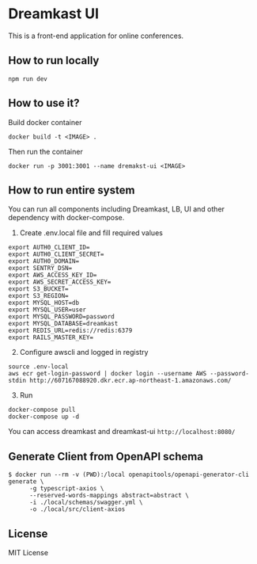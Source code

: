 # Dreamkast UI

This is a front-end application for online conferences. 

## How to run locally 

```
npm run dev
```

## How to use it?

Build docker container

```
docker build -t <IMAGE> .
```

Then run the container

```
docker run -p 3001:3001 --name dremakst-ui <IMAGE>
```

## How to run entire system

You can run all components including Dreamkast, LB, UI and other dependency with docker-compose.

1. Create .env.local file and fill required values

```
export AUTH0_CLIENT_ID=
export AUTH0_CLIENT_SECRET=
export AUTH0_DOMAIN=
export SENTRY_DSN=
export AWS_ACCESS_KEY_ID=
export AWS_SECRET_ACCESS_KEY=
export S3_BUCKET=
export S3_REGION=
export MYSQL_HOST=db
export MYSQL_USER=user
export MYSQL_PASSWORD=password
export MYSQL_DATABASE=dreamkast
export REDIS_URL=redis://redis:6379
export RAILS_MASTER_KEY=
```

2. Configure awscli and logged in registry 

```
source .env-local
aws ecr get-login-password | docker login --username AWS --password-stdin http://607167088920.dkr.ecr.ap-northeast-1.amazonaws.com/
```

3. Run

```
docker-compose pull
docker-compose up -d
```

You can access dreamkast and dreamkast-ui `http://localhost:8080/`

## Generate Client from OpenAPI schema

```
$ docker run --rm -v (PWD):/local openapitools/openapi-generator-cli generate \
      -g typescript-axios \
      --reserved-words-mappings abstract=abstract \
      -i ./local/schemas/swagger.yml \
      -o ./local/src/client-axios

```

## License

MIT License 
